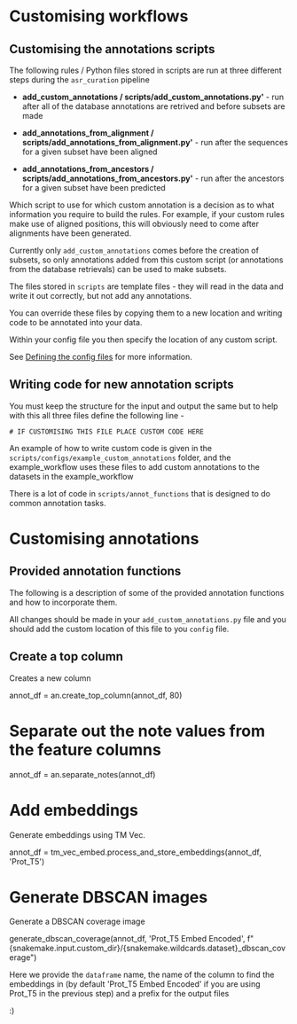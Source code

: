 # Customising workflows

## **Customising the annotations scripts**

The following rules / Python files stored in scripts are run at three different steps during the `asr_curation` pipeline 

- **add_custom_annotations / scripts/add_custom_annotations.py'** - run after all of the database annotations are retrived and before subsets are made

- **add_annotations_from_alignment / scripts/add_annotations_from_alignment.py'** - run after the sequences for a given subset have been aligned

- **add_annotations_from_ancestors / scripts/add_annotations_from_ancestors.py'** - run after the ancestors for a given subset have been predicted

Which script to use for which custom annotation is a decision as to what information you require to build the rules. For example, if your custom rules make use of aligned positions, this will obviously need to come after alignments have been generated.

Currently only `add_custom_annotations` comes before the creation of subsets, so only annotations added from this custom script (or annotations from the database retrievals) can be used to make subsets. 

The files stored in `scripts` are template files - they will read in the data and write it out correctly, but not add any annotations.

You can override these files by copying them to a new location and writing code to be annotated into your data. 

Within your config file you then specify the location of any custom script. 

See [Defining the config files](defining_files.md#defining-the-config-files) for more information.


## Writing code for new annotation scripts


You must keep the structure for the input and output the same but to help with this all three files define the following line -

```
# IF CUSTOMISING THIS FILE PLACE CUSTOM CODE HERE
```

An example of how to write custom code is given in the `scripts/configs/example_custom_annotations` folder, and the example_workflow uses these files to add custom annotations to the datasets in the example_workflow

There is a lot of code in `scripts/annot_functions` that is designed to do common annotation tasks.


# Customising annotations

## **Provided annotation functions**

The following is a description of some of the provided annotation functions and how to incorporate them.

All changes should be made in your `add_custom_annotations.py` file and you should add the custom location of this file
to you `config` file.


## Create a top column

Creates a new column 

annot_df = an.create_top_column(annot_df, 80)

# Separate out the note values from the feature columns

annot_df = an.separate_notes(annot_df)

# Add embeddings

Generate embeddings using TM Vec.

annot_df = tm_vec_embed.process_and_store_embeddings(annot_df, 'Prot_T5')

# Generate DBSCAN images

Generate a DBSCAN coverage image

generate_dbscan_coverage(annot_df, 'Prot_T5 Embed Encoded', f"{snakemake.input.custom_dir}/{snakemake.wildcards.dataset}_dbscan_coverage")

Here we provide the `dataframe` name, the name of the column to find the embeddings in (by default 'Prot_T5 Embed Encoded' if you are using Prot_T5 in the previous step) and a prefix for the output files

:)

